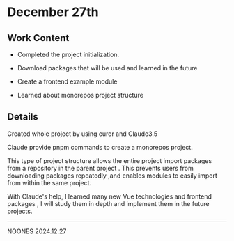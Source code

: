 # December 27th

## Work Content

- Completed the project initialization.

- Download packages that will be used and learned in the future

- Create a frontend example module

- Learned about monorepos project structure

## Details

Created whole project by using curor and Claude3.5

Claude provide  pnpm commands to create a monorepos project. 

This  type of project structure allows the entire project import packages from a repository in the parent project . This prevents users from downloading packages repeatedly ,and enables  modules to easily import  from within the same project.

With Claude's help, I learned many new Vue technologies and frontend packages , I will study them in depth and implement them  in the future projects.

-------

NOONES
2024.12.27
